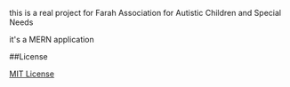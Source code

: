 this is a real project for Farah Association for Autistic Children and Special Needs

it's a MERN application

##License

[MIT License](LICENSE)

